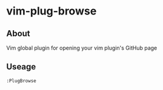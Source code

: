 # vim-plug-browse

## About

Vim global plugin for opening your vim plugin's GitHub page

## Useage

```vim
:PlugBrowse
```

